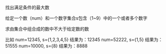 找出满足条件的最大数

给定一个数（num）和一个数字集合s包含（1~9）中的一个或者多个数字

求由集合中组合成的数中不大于给定数的数

比如
num=12345, s={1,2,3,4,5}
结果为：12345
num=52222, s={1,5}
结果为：51555
num=10000, s={8}
结果为：8888
